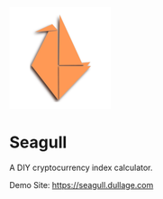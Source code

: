 ![Logo](/src/favicon/apple-touch-icon.png)

# Seagull

A DIY cryptocurrency index calculator.

Demo Site: https://seagull.dullage.com
